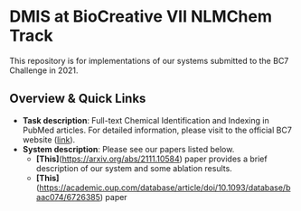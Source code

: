 # DMIS at BioCreative VII NLMChem Track

This repository is for implementations of our systems submitted to the BC7 Challenge in 2021.

## Overview & Quick Links

* **Task description**: Full-text Chemical Identification and Indexing in PubMed articles. For detailed information, please visit to the official BC7 website ([link](https://biocreative.bioinformatics.udel.edu/tasks/biocreative-vii/track-2/)).
* **System description**: Please see our papers listed below.
  * **[This]**(https://arxiv.org/abs/2111.10584) paper provides a brief description of our system and some ablation results.
  * **[This]**(https://academic.oup.com/database/article/doi/10.1093/database/baac074/6726385) paper 

